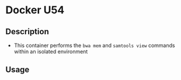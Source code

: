 # Docker U54

## Description

* This container performs the `bwa mem` and `samtools view` commands within an isolated environment

## Usage